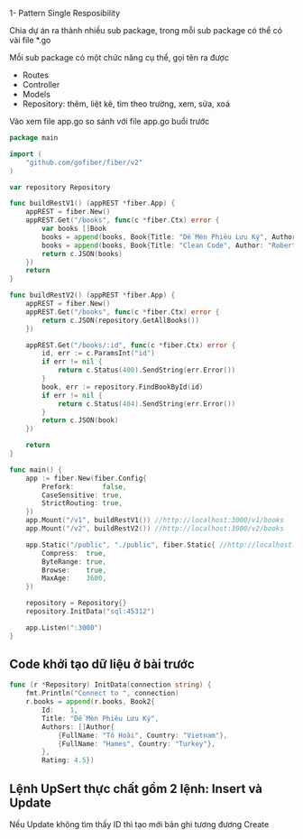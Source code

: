 1- Pattern Single Resposibility

Chia dự án ra thành nhiều sub package, trong mỗi sub package có thể có vài file *.go

Mỗi sub package có một chức năng cụ thể, gọi tên ra được

- Routes
- Controller
- Models
- Repository: thêm, liệt kê, tìm theo trường, xem, sửa, xoá

Vào xem file app.go so sánh với file app.go buổi trước
```go
package main

import (
	"github.com/gofiber/fiber/v2"
)

var repository Repository

func buildRestV1() (appREST *fiber.App) {
	appREST = fiber.New()
	appREST.Get("/books", func(c *fiber.Ctx) error {
		var books []Book
		books = append(books, Book{Title: "Dế Mèn Phiêu Lưu Ký", Author: "Tô Hoài", Rating: 4.5})
		books = append(books, Book{Title: "Clean Code", Author: "Robert Cecil Martin", Rating: 4.4})
		return c.JSON(books)
	})
	return
}

func buildRestV2() (appREST *fiber.App) {
	appREST = fiber.New()
	appREST.Get("/books", func(c *fiber.Ctx) error {
		return c.JSON(repository.GetAllBooks())
	})

	appREST.Get("/books/:id", func(c *fiber.Ctx) error {
		id, err := c.ParamsInt("id")
		if err != nil {
			return c.Status(400).SendString(err.Error())
		}
		book, err := repository.FindBookById(id)
		if err != nil {
			return c.Status(404).SendString(err.Error())
		}
		return c.JSON(book)
	})

	return
}

func main() {
	app := fiber.New(fiber.Config{
		Prefork:       false,
		CaseSensitive: true,
		StrictRouting: true,
	})
	app.Mount("/v1", buildRestV1()) //http://localhost:3000/v1/books
	app.Mount("/v2", buildRestV2()) //http://localhost:3000/v2/books

	app.Static("/public", "./public", fiber.Static{ //http://localhost:3000/public OR http://localhost:3000/public/dog.jpeg
		Compress:  true,
		ByteRange: true,
		Browse:    true,
		MaxAge:    3600,
	})

	repository = Repository{}
	repository.InitData("sql:45312")

	app.Listen(":3000")
}
```

## Code khởi tạo dữ liệu ở bài trước

```go
func (r *Repository) InitData(connection string) {
	fmt.Println("Connect to ", connection)
	r.books = append(r.books, Book2{
		Id:    1,
		Title: "Dế Mèn Phiêu Lưu Ký",
		Authors: []Author{
			{FullName: "Tô Hoài", Country: "Vietnam"},
			{FullName: "Hames", Country: "Turkey"},
		},
		Rating: 4.5})
```

## Lệnh UpSert thực chất gồm 2 lệnh: Insert và Update

Nếu Update không tìm thấy ID thì tạo mới bản ghi tương đương Create